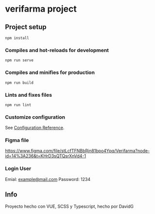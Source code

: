 # verifarma project

## Project setup
```
npm install
```

### Compiles and hot-reloads for development
```
npm run serve
```

### Compiles and minifies for production
```
npm run build
```

### Lints and fixes files
```
npm run lint
```

### Customize configuration
See [Configuration Reference](https://cli.vuejs.org/config/).

### Figma file
https://www.figma.com/file/stLcfTFNBbRjn81bpo4Ypq/Verifarma?node-id=14%3A236&t=KHrD3sQTQsrXnVd4-1

### Login User
Emial: example@mail.com
Password: 1234

## Info
Proyecto hecho con VUE, SCSS y Typescript, hecho por DavidG